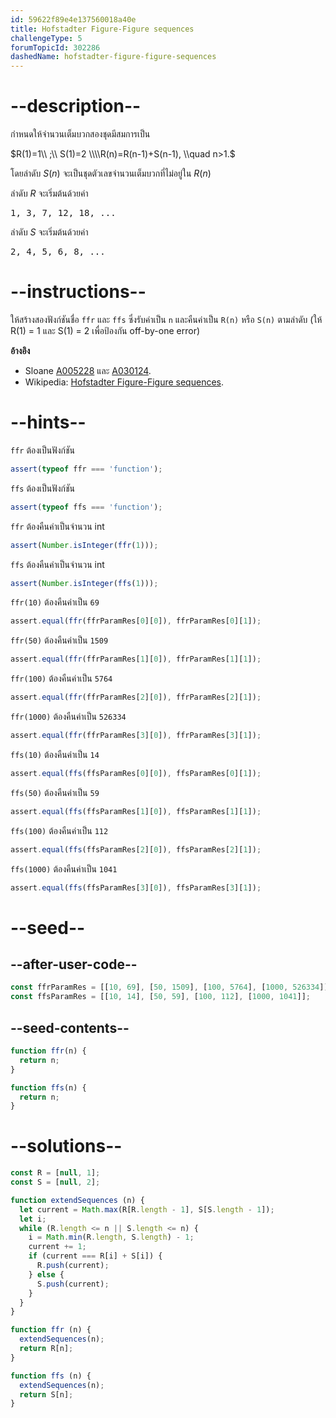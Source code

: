 ```yaml
---
id: 59622f89e4e137560018a40e
title: Hofstadter Figure-Figure sequences
challengeType: 5
forumTopicId: 302286
dashedName: hofstadter-figure-figure-sequences
---
```


# --description--

กำหนดให้จำนวนเต็มบวกสองชุดมีสมการเป็น

$R(1)=1\\ ;\\ S(1)=2 \\\\R(n)=R(n-1)+S(n-1), \\quad n>1.$

โดยลำดับ $S(n)$ จะเป็นชุดตัวเลขจำนวนเต็มบวกที่ไม่อยู่ใน $R(n)$

ลำดับ $R$ จะเริ่มต้นด้วยค่า

<pre>1, 3, 7, 12, 18, ...</pre>

ลำดับ $S$ จะเริ่มต้นด้วยค่า

<pre>2, 4, 5, 6, 8, ...</pre>

# --instructions--

ให้สร้างสองฟังก์ชันชื่อ `ffr` และ `ffs` ซึ่งรับค่าเป็น `n` และคืนค่าเป็น `R(n)` หรือ `S(n)` ตามลำดับ (ให้ R(1) = 1 และ S(1) = 2 เพื่อป้องกัน off-by-one error)

**อ้างอิง**

<ul>
  <li>
    Sloane <a href='https://oeis.org/A005228' target='_blank'>A005228</a> และ <a href='https://oeis.org/A030124' target='_blank'>A030124</a>.
  </li>
  <li>
    Wikipedia: <a href='https://en.wikipedia.org/wiki/Hofstadter_sequence#Hofstadter_Figure-Figure_sequences' title='wp: Hofstadter_sequence#Hofstadter_Figure-Figure_sequences' target='_blank'>Hofstadter Figure-Figure sequences</a>.
  </li>
</ul>

# --hints--

`ffr` ต้องเป็นฟังก์ชัน

```js
assert(typeof ffr === 'function');
```

`ffs` ต้องเป็นฟังก์ชัน

```js
assert(typeof ffs === 'function');
```

`ffr` ต้องคืนค่าเป็นจำนวน int

```js
assert(Number.isInteger(ffr(1)));
```

`ffs` ต้องคืนค่าเป็นจำนวน int

```js
assert(Number.isInteger(ffs(1)));
```

`ffr(10)` ต้องคืนค่าเป็น `69`

```js
assert.equal(ffr(ffrParamRes[0][0]), ffrParamRes[0][1]);
```

`ffr(50)` ต้องคืนค่าเป็น `1509`

```js
assert.equal(ffr(ffrParamRes[1][0]), ffrParamRes[1][1]);
```

`ffr(100)` ต้องคืนค่าเป็น `5764`

```js
assert.equal(ffr(ffrParamRes[2][0]), ffrParamRes[2][1]);
```

`ffr(1000)` ต้องคืนค่าเป็น `526334`

```js
assert.equal(ffr(ffrParamRes[3][0]), ffrParamRes[3][1]);
```

`ffs(10)` ต้องคืนค่าเป็น `14`

```js
assert.equal(ffs(ffsParamRes[0][0]), ffsParamRes[0][1]);
```

`ffs(50)` ต้องคืนค่าเป็น `59`

```js
assert.equal(ffs(ffsParamRes[1][0]), ffsParamRes[1][1]);
```

`ffs(100)` ต้องคืนค่าเป็น `112`

```js
assert.equal(ffs(ffsParamRes[2][0]), ffsParamRes[2][1]);
```

`ffs(1000)` ต้องคืนค่าเป็น `1041`

```js
assert.equal(ffs(ffsParamRes[3][0]), ffsParamRes[3][1]);
```

# --seed--

## --after-user-code--

```js
const ffrParamRes = [[10, 69], [50, 1509], [100, 5764], [1000, 526334]];
const ffsParamRes = [[10, 14], [50, 59], [100, 112], [1000, 1041]];
```

## --seed-contents--

```js
function ffr(n) {
  return n;
}

function ffs(n) {
  return n;
}
```

# --solutions--

```js
const R = [null, 1];
const S = [null, 2];

function extendSequences (n) {
  let current = Math.max(R[R.length - 1], S[S.length - 1]);
  let i;
  while (R.length <= n || S.length <= n) {
    i = Math.min(R.length, S.length) - 1;
    current += 1;
    if (current === R[i] + S[i]) {
      R.push(current);
    } else {
      S.push(current);
    }
  }
}

function ffr (n) {
  extendSequences(n);
  return R[n];
}

function ffs (n) {
  extendSequences(n);
  return S[n];
}
```

